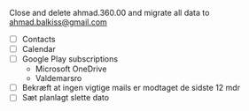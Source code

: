 Close and delete ahmad.360.00 and migrate all data to ahmad.balkiss@gmail.com

- [ ] Contacts
- [ ] Calendar 
- [ ] Google Play subscriptions 
	- Microsoft OneDrive 
	- Valdemarsro 
- [ ] Bekræft at ingen vigtige mails er modtaget de sidste 12 mdr
- [ ] Sæt planlagt slette dato 